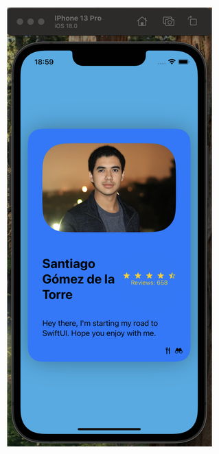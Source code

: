 ![Captura del Proyecto Presentation](https://github.com/Santi1503/Swift-projects/blob/main/Screenshots/Presentation/Presentation%20view.png)
